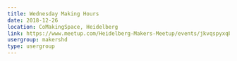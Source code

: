 ```yaml
---
title: Wednesday Making Hours
date: 2018-12-26
location: CoMakingSpace, Heidelberg
link: https://www.meetup.com/Heidelberg-Makers-Meetup/events/jkvqspyxqbjc/
usergroup: makershd
type: usergroup
---
```

